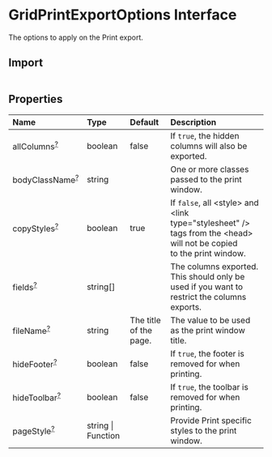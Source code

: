 # GridPrintExportOptions Interface

<p class="description">The options to apply on the Print export.</p>

## Import

```js

```

## Properties

| Name                                                                                            | Type                                              | Default                                                  | Description                                                                                                                                |
| :---------------------------------------------------------------------------------------------- | :------------------------------------------------ | :------------------------------------------------------- | :----------------------------------------------------------------------------------------------------------------------------------------- |
| <span class="prop-name optional">allColumns<sup><abbr title="optional">?</abbr></sup></span>    | <span class="prop-type">boolean</span>            | <span class="prop-default">false</span>                  | If `true`, the hidden columns will also be exported.                                                                                       |
| <span class="prop-name optional">bodyClassName<sup><abbr title="optional">?</abbr></sup></span> | <span class="prop-type">string</span>             |                                                          | One or more classes passed to the print window.                                                                                            |
| <span class="prop-name optional">copyStyles<sup><abbr title="optional">?</abbr></sup></span>    | <span class="prop-type">boolean</span>            | <span class="prop-default">true</span>                   | If `false`, all &lt;style&gt; and &lt;link type="stylesheet" /&gt; tags from the &lt;head&gt; will not be copied<br />to the print window. |
| <span class="prop-name optional">fields<sup><abbr title="optional">?</abbr></sup></span>        | <span class="prop-type">string[]</span>           |                                                          | The columns exported.<br />This should only be used if you want to restrict the columns exports.                                           |
| <span class="prop-name optional">fileName<sup><abbr title="optional">?</abbr></sup></span>      | <span class="prop-type">string</span>             | <span class="prop-default">The title of the page.</span> | The value to be used as the print window title.                                                                                            |
| <span class="prop-name optional">hideFooter<sup><abbr title="optional">?</abbr></sup></span>    | <span class="prop-type">boolean</span>            | <span class="prop-default">false</span>                  | If `true`, the footer is removed for when printing.                                                                                        |
| <span class="prop-name optional">hideToolbar<sup><abbr title="optional">?</abbr></sup></span>   | <span class="prop-type">boolean</span>            | <span class="prop-default">false</span>                  | If `true`, the toolbar is removed for when printing.                                                                                       |
| <span class="prop-name optional">pageStyle<sup><abbr title="optional">?</abbr></sup></span>     | <span class="prop-type">string \| Function</span> |                                                          | Provide Print specific styles to the print window.                                                                                         |
